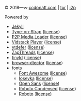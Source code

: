 © 2018—∞ [codonaft.com](https://codonaft.com) | [tor](http://codonaftbvv4j5k7nsrdivbdblycqrng5ls2qkng6lm77svepqjyxgid.onion) | [i2p](http://codonftbnpdkjwyflssto3iklawhuthbe37l6swigegqkyyfmiqa.b32.i2p)

Powered by
- [Jekyll](https://jekyllrb.com)
- [Type-on-Strap](https://github.com/Sylhare/Type-on-Strap) ([license](licenses/LICENSE-Type-on-Strap.txt))
- [P2P Media Loader](https://github.com/Novage/p2p-media-loader) ([license](https://github.com/Novage/p2p-media-loader/blob/main/LICENSE))
- [Vidstack Player](https://github.com/codonaft/vidstack-player) ([license](https://github.com/codonaft/vidstack-player/blob/codonaft/LICENSE))
- [ytdefer](https://github.com/groupboard/ytdefer) ([license](licenses/LICENSE-ytdefer.txt))
- [ZapThreads](https://github.com/codonaft/zapthreads-codonaft) ([license](https://github.com/franzaps/zapthreads/blob/master/LICENSE))
- [tinyld](https://github.com/komodojp/tinyld#readme) ([license](https://github.com/komodojp/tinyld/blob/develop/license))
- [browser-dtector](https://github.com/sibiraj-s/browser-dtector#readme) ([license](https://github.com/sibiraj-s/browser-dtector/blob/master/LICENSE))
- fonts
    - [Font Awesome](https://fontawesome.com) ([license](https://fontawesome.com/license/free))
    - [Iosevka](https://github.com/be5invis/Iosevka/releases/tag/v2.3.3) ([license](licenses/LICENSE-iosevka.md))
    - [Open Sans](https://github.com/googlefonts/opensans) ([license](licenses/LICENSE-Open-Sans.txt))
    - [Roboto Condensed](https://github.com/googlefonts/roboto-classic) ([license](licenses/LICENSE-Roboto-Condensed.txt))
    - [Roboto](https://github.com/googlefonts/roboto) ([license](licenses/LICENSE-Roboto.txt))
